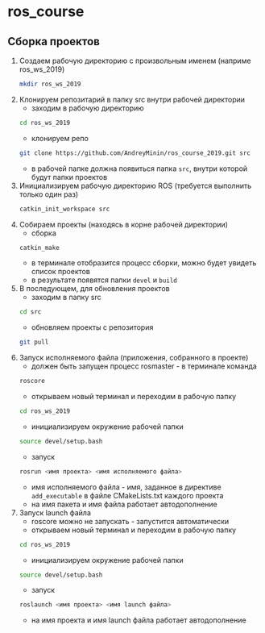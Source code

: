 # ros_course
## Сборка проектов

1. Создаем рабочую директорию с произвольным именем (наприме ros_ws_2019) 
   ```bash
   mkdir ros_ws_2019
   ```
2. Клонируем репозитарий в папку src внутри рабочей директории 
   - заходим в рабочую директорию  
   ```bash 
   cd ros_ws_2019
   ```  
   - клонируем репо  
   ```bash
   git clone https://github.com/AndreyMinin/ros_course_2019.git src
   ```
   - в рабочей папке должна появиться папка `src`, внутри которой будут папки проектов 
3. Инициализируем рабочую директорию ROS (требуется выполнить только один раз)
   ```bash
   catkin_init_workspace src
   ```
4. Собираем проекты (находясь в корне рабочей директории)
   - сборка
   ```bash
   catkin_make
   ```
   - в терминале отобразится процесс сборки, можно будет увидеть список проектов
   - в результате появятся папки `devel` и `build` 
5. В последующем, для обновления проектов 
   - заходим в папку src  
   ```bash
   cd src 
   ```
   - обновляем проекты с репозитория  
   ```bash
   git pull
   ```
6. Запуск исполняемого файла (приложения, собранного в проекте)
   - должен быть запущен процесс rosmaster - в терминале команда  
   ```bash
   roscore
   ```
   - открываем новый терминал и переходим в рабочую папку 
   ```bash
   cd ros_ws_2019
   ```
   - инициализируем окружение рабочей папки  
   ```bash
   source devel/setup.bash
   ```   
   - запуск  
   ```bash
   rosrun <имя проекта> <имя исполняемого файла>
   ```
   - имя исполняемого файла - имя, заданное в директиве `add_executable` в файле CMakeLists.txt каждого проекта
   - на имя пакета и имя файла работает автодополнение <tab>
7. Запуск launch файла
   - roscore можно не запускать - запустится автоматически
   - открываем новый терминал и переходим в рабочую папку 
   ```bash
   cd ros_ws_2019
   ```
   - инициализируем окружение рабочей папки  
   ```bash
   source devel/setup.bash
   ```   
   - запуск  
   ```bash
   roslaunch <имя проекта> <имя launch файла>
   ```
   - на имя проекта и имя launch файла работает автодополнение <tab>

